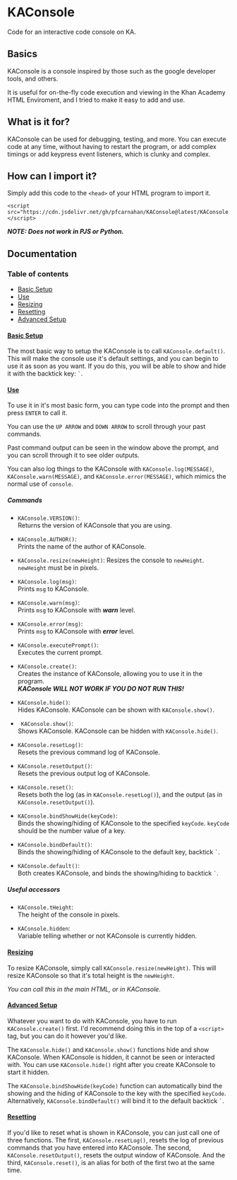 # KAConsole
Code for an interactive code console on KA.

## Basics
KAConsole is a console inspired by those such as the google developer tools, and others.

It is useful for on-the-fly code execution and viewing in the Khan Academy HTML Enviroment, and I tried to make it easy to add and use.

## What is it for?
KAConsole can be used for debugging, testing, and more. You can execute code at any time, without having to restart the program, or add complex timings or add keypress event listeners, which is clunky and complex.

## How can I import it?
Simply add this code to the `<head>` of your HTML program to import it.

```
<script src="https://cdn.jsdelivr.net/gh/pfcarnahan/KAConsole@latest/KAConsole.js"></script>
```

***NOTE: Does not work in PJS or Python.***

## Documentation
### <a name="contents">Table of contents</a>
* [Basic Setup](#setup)
* [Use](#use)
* [Resizing](#resize)
* [Resetting](#reset)
* [Advanced Setup](#advanced)

#### <a name="setup">[Basic Setup](#contents)</a>
The most basic way to setup the KAConsole is to call `KAConsole.default()`. This will make the console use it's default settings, and you can begin to use it as soon as you want. If you do this, you will be able to show and hide it with the backtick key: `` ` ``.

#### <a name="use">[Use](#contents)</a>
To use it in it's most basic form, you can type code into the prompt and then press `ENTER` to call it. 

You can use the `UP ARROW` and `DOWN ARROW` to scroll through your past commands.

Past command output can be seen in the window above the prompt, and you can scroll through it to see older outputs.

You can also log things to the KAConsole with `KAConsole.log(MESSAGE)`, `KAConsole.warn(MESSAGE)`, and `KAConsole.error(MESSAGE)`, which mimics the normal use of `console`.

##### Commands
* `KAConsole.VERSION()`:  
	Returns the version of KAConsole that you are using.
	
* `KAConsole.AUTHOR()`:  
	Prints the name of the author of KAConsole.
	  
* `KAConsole.resize(newHeight)`:
	Resizes the console to `newHeight`. `newHeight` must be in pixels.  
	
* `KAConsole.log(msg)`:  
	Prints `msg` to KAConsole.
	
* `KAConsole.warn(msg)`:  
	Prints `msg` to KAConsole with ***warn*** level.
	
* `KAConsole.error(msg)`:  
	Prints `msg` to KAConsole with ***error*** level.
	
* `KAConsole.executePrompt()`:  
	Executes the current prompt.
	
* `KAConsole.create()`:  
	Creates the instance of KAConsole, allowing you to use it in the program.  
	***KAConsole WILL NOT WORK IF YOU DO NOT RUN THIS!***
	
* `KAConsole.hide()`:  
	Hides KAConsole. KAConsole can be shown with `KAConsole.show()`.
	
* `	KAConsole.show()`:  
	Shows KAConsole. KAConsole can be hidden with `KAConsole.hide()`.
	
* `KAConsole.resetLog()`:  
	Resets the previous command log of KAConsole.
	
* `KAConsole.resetOutput()`:  
	Resets the previous output log of KAConsole.
	
* `KAConsole.reset()`:  
	Resets both the log (as in `KAConsole.resetLog()`), and the output (as in `KAConsole.resetOutput()`).
	
* `KAConsole.bindShowHide(keyCode)`:  
	Binds the showing/hiding of KAConsole to the specified `keyCode`. `keyCode` should be the number value of a key.
	
* `KAConsole.bindDefault()`:  
	Binds the showing/hiding of KAConsole to the default key, backtick `` ` ``.

* `KAConsole.default()`:  
	Both creates KAConsole, and binds the showing/hiding to backtick `` ` ``.

##### Useful accessors
* `KAConsole.tHeight`:  
	The height of the console in pixels.

* `KAConsole.hidden`:  
	Variable telling whether or not KAConsole is currently hidden.
	
#### <a name="resize">[Resizing](#contents)</a>
To resize KAConsole, simply call `KAConsole.resize(newHeight)`. This will resize KAConsole so that it's total height is the `newHeight`.

*You can call this in the main HTML, or in KAConsole.*

#### <a name="advanced">[Advanced Setup](#contents)</a>
Whatever you want to do with KAConsole, you have to run `KAConsole.create()` first. I'd recommend doing this in the top of a `<script>` tag, but you can do it however you'd like.

The `KAConsole.hide()` and `KAConsole.show()` functions hide and show KAConsole. When KAConsole is hidden, it cannot be seen or interacted with. You can use `KAConsole.hide()` right after you create KAConsole to start it hidden.

The `KAConsole.bindShowHide(keyCode)` function can automatically bind the showing and the hiding of KAConsole to the key with the specified `keyCode`. Alternatively, `KAConsole.bindDefault()` will bind it to the default backtick `` ` ``.

#### <a name="reset">[Resetting](#contents)</a>
If you'd like to reset what is shown in KAConsole, you can just call one of three functions. The first, `KAConsole.resetLog()`, resets the log of previous commands that you have entered into KAConsole. The second, `KAConsole.resetOutput()`, resets the output window of KAConsole. And the third, `KAConsole.reset()`, is an alias for both of the first two at the same time.